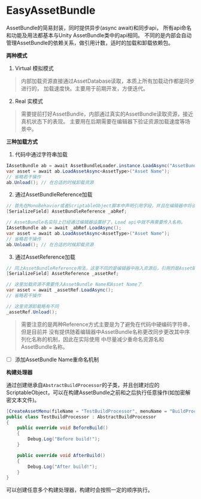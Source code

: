 # EasyAssetBundle

AssetBundle的简易封装，同时提供异步(async await)和同步api，
所有api命名和功能及用法都基本与Unity AssetBundle类中的api相同。
不同的是内部会自动管理AssetBundle的依赖关系，做引用计数，适时的加载和卸载依赖包。

**两种模式**
1.  Virtual 模拟模式
>  内部加载资源直接通过AssetDatabase读取，本质上所有加载动作都是同步进行的，
加载速度快。主要用于前期开发，方便迭代。
2.  Real 实模式
>  需要提前打好AssetBundle，内部通过真实的AssetBundle读取资源，接近真机状态下的表现。
主要用在后期需要在编辑器下验证资源加载速度等场景中。

**三种加载方式**
1.  代码中通过字符串加载
```cs
IAssetBundle ab = await AssetBundleLoader.instance.LoadAsync("AssetBundle Name");
var asset = await ab.LoadAssetAsync<AssetType>("Asset Name");
// 省略若干操作
ab.Unload(); // 在合适的时候卸载资源
```
2. 通过AssetBundleReference加载
```cs
// 首先在MonoBehavior或者ScriptableObject脚本中声明引用字段，并且在编辑器中将设置好AssetBundle名称的资源拖入
[SerializeField] AssetBundleReference _abRef;

// AssetBundle名实际上已经通过编辑器设置好了，Load api中就不再需要传入名称。
IAssetBundle ab = await _abRef.LoadAsync();
var asset = await ab.LoadAssetAsync<AssetType>("Asset Name");
// 省略若干操作
ab.Unload(); // 在合适的时候卸载资源
```
3. 通过AssetReference加载
```cs
// 同上AssetBundleReference用法，这里不同的是编辑器中拖入资源后，引用的是AssetBundle Name和其中的某个资源名
[SerializeField] AssetReference _assetRef;

// 这里加载资源不需要传入AssetBundle Name和Asset Name了
var asset = await _assetRef.LoadAsync();
// 省略若干操作

// 这里资源卸载略有不同
_assetRef.Unload();
```
>  需要注意的是两种Reference方式主要是为了避免在代码中硬编码字符串，但是目前并
没有提供随着编辑器中AssetBundle名称更改同步更改其中序列化名称的机制，因此在实际使用
中尽量减少重命名资源名和AssetBundle名称。
* [ ]  添加AssetBundle Name重命名机制

**构建处理器**

通过创建继承自`AbstractBuildProcessor`的子类，并且创建对应的ScriptableObject，可以在构建AssetBundle之前和之后执行任意操作(如加密解密文本文件)。
```cs
[CreateAssetMenu(fileName = "TestBuildProcessor", menuName = "BuildProcessors/TestBuildProcessor")]
public class TestBuildProcessor : AbstractBuildProcessor
{
    public override void BeforeBuild()
    {
        Debug.Log("Before build!");
    }

    public override void AfterBuild()
    {
        Debug.Log("After build!");
    }
}
```

可以创建任意多个构建处理器，构建时会按照一定的顺序执行。